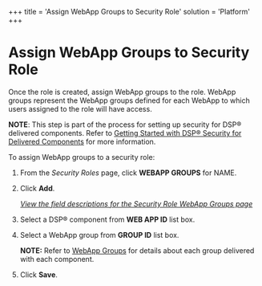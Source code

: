 +++
title = 'Assign WebApp Groups to Security Role'
solution = 'Platform'
+++

# Assign WebApp Groups to Security Role

Once the role is created, assign WebApp groups to the role. WebApp
groups represent the WebApp groups defined for each WebApp to which
users assigned to the role will have access.

<span style="font-weight: bold;">NOTE</span>: This step is part of the
process for setting up security for DSP® delivered components. Refer to
[Getting Started with DSP® Security for Delivered
Components](GettingStartedwDSPSecurityDlvrdComps) for more
information.

To assign WebApp groups to a security role:

1.  From the *Security Roles* page, click **WEBAPP GROUPS** for NAME.

2.  Click **Add**.
    
    *[View the field descriptions for the Security Role WebApp Groups
    page](../Page_Desc/Security_Role_WebApp_Groups)*

3.  Select a DSP® component from **WEB APP ID** list box.

4.  Select a WebApp group from **GROUP ID** list box.
    
    <span style="font-weight: bold;">NOTE:</span> Refer to [WebApp
    Groups](WebApp_Groups) for details about each group delivered
    with each component.

5.  Click **Save**.
